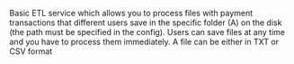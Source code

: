 Basic ETL service which allows you to process files with payment
transactions that different users save in the specific folder (A) on the disk (the path must be
specified in the config). Users can save files at any time and you have to process them
immediately. A file can be either in TXT or CSV format
